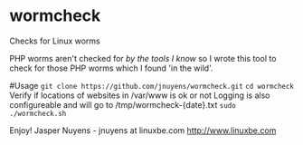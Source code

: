 # wormcheck
Checks for Linux worms

PHP worms aren't checked for _by the tools I know_ so I wrote this tool to check for those PHP worms which I found 'in the wild'.

#Usage
` git clone https://github.com/jnuyens/wormcheck.git `
` cd wormcheck `
Verify if locations of websites in /var/www is ok or not
Logging is also configureable and will go to /tmp/wormcheck-{date}.txt
` sudo ./wormcheck.sh `


Enjoy!
Jasper Nuyens - jnuyens at linuxbe.com
http://www.linuxbe.com
